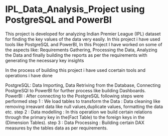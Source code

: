 # IPL_Data_Analysis_Project using PostgreSQL and PowerBI
This project is developed for analyzing Indian Premier League (IPL) dataset for finding the key values of the data very easily.
In this project i have used tools like PostgreSQL and PowerBI, In this Project I have worked on some of the aspects like: Requirements Gathering, Processing the Data, Analyzing the Data and finally building the reports as per the requirements with generating the necessary key insights

In the process of building this project i have used ccertain tools and operations i have done

PostgreSQL: Data Importing,
            Data Retriving from the Database,
            Connecting PostgreSQl to PowerBI for further process like building Dashboards.                                     
PowerBI   : After connecting to the PostgreSQL following steps were performed                                                                                            step 1 : We load tables to transform the Data : Data cleaning like removing irreavant data like null values,duplicate values, formatting the data etc.
   step 2 : Data modelling : In this operation we build certain relations through the primary key in the(Fact Table) to the foreign keys in the (Dimension Tables).      step 3 : Data Processing : Building certain DAX measures by the tables data as per requirements.
           
 
 

